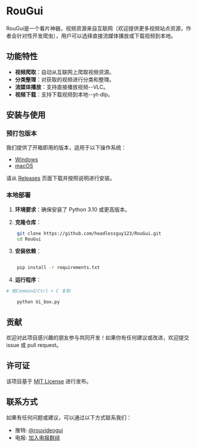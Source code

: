 # RouGui

RouGui是一个看片神器，视频资源来自互联网（欢迎提供更多视频站点资源，作者会针对性开发爬虫），用户可以选择直接流媒体播放或下载视频到本地。

## 功能特性

- **视频爬取**：自动从互联网上爬取视频资源。
- **分类整理**：对获取的视频进行分类和整理。
- **流媒体播放**：支持直接播放视频--VLC。
- **视频下载**：支持下载视频到本地--yt-dlp。

## 安装与使用

### 预打包版本

我们提供了开箱即用的版本，适用于以下操作系统：

- [Windows](https://github.com/headlessguy123/repository-name/releases/download/v1.0/your_windows_executable.zip)
- [macOS](https://github.com/headlessguy123/repository-name/releases/download/v1.0/your_macos_executable.zip)

请从 [Releases](https://github.com/headlessguy123/repository-name/releases) 页面下载并按照说明进行安装。

### 本地部署

1. **环境要求**：确保安装了 Python 3.10 或更高版本。

2. **克隆仓库**：
    
```bash
    git clone https://github.com/headlessguy123/RouGui.git
    cd RouGui
```


3. **安装依赖**：
    
```bash

    pip install -r requirements.txt
``` 


4. **运行程序**：
    
```bash
# 按Command/Ctrl + C 复制

    python Ui_box.py
```


## 贡献

欢迎对此项目感兴趣的朋友参与共同开发！如果你有任何建议或改进，欢迎提交 issue 或 pull request。

## 许可证

该项目基于 [MIT License](LICENSE) 进行发布。

## 联系方式

如果有任何问题或建议，可以通过以下方式联系我们：

- 推特: [@rouvideogui](https://x.com/rouvideogui)
- 电报: [加入电报群组](https://t.me/+tUcwTL751KdhZTRh)